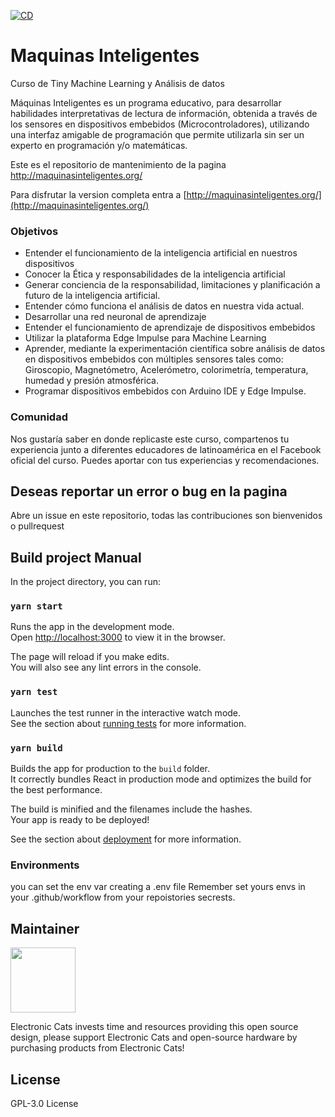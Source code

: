 [![CD](https://github.com/ElectronicCats/inteligent_machines/actions/workflows/cd.yml/badge.svg)](https://github.com/ElectronicCats/inteligent_machines/actions/workflows/cd.yml)


# Maquinas Inteligentes

Curso de Tiny Machine Learning y Análisis de datos

Máquinas Inteligentes es un programa educativo, para desarrollar habilidades interpretativas de lectura de información, obtenida a través de los sensores en dispositivos embebidos (Microcontroladores), utilizando una interfaz amigable de programación que permite utilizarla sin ser un experto en programación y/o matemáticas.

Este es el repositorio de mantenimiento de la pagina http://maquinasinteligentes.org/

Para disfrutar la version completa entra a [http://maquinasinteligentes.org/](http://maquinasinteligentes.org/)


### Objetivos

- Entender el funcionamiento de la inteligencia artificial en nuestros dispositivos
- Conocer la Ética y responsabilidades de la inteligencia artificial
- Generar conciencia de la responsabilidad, limitaciones y planificación a futuro de la inteligencia artificial.
- Entender cómo funciona el análisis de datos en nuestra vida actual.
- Desarrollar una red neuronal de aprendizaje
- Entender el funcionamiento de aprendizaje de dispositivos embebidos
- Utilizar la plataforma Edge Impulse para Machine Learning
- Aprender, mediante la experimentación científica sobre análisis de datos en dispositivos embebidos con múltiples sensores tales como: Giroscopio, Magnetómetro, Acelerómetro, colorimetría, temperatura, humedad y presión atmosférica.
- Programar dispositivos embebidos con Arduino IDE y Edge Impulse.

### Comunidad
Nos gustaría saber en donde replicaste este curso, compartenos tu experiencia junto a diferentes educadores de latinoamérica en el Facebook oficial del curso. Puedes aportar con tus experiencias y recomendaciones.

## Deseas reportar un error o bug en la pagina
Abre un issue en este repositorio, todas las contribuciones son bienvenidos o pullrequest

## Build project Manual

In the project directory, you can run:

### `yarn start`

Runs the app in the development mode.\
Open [http://localhost:3000](http://localhost:3000) to view it in the browser.

The page will reload if you make edits.\
You will also see any lint errors in the console.

### `yarn test`

Launches the test runner in the interactive watch mode.\
See the section about [running tests](https://facebook.github.io/create-react-app/docs/running-tests) for more information.

### `yarn build`

Builds the app for production to the `build` folder.\
It correctly bundles React in production mode and optimizes the build for the best performance.

The build is minified and the filenames include the hashes.\
Your app is ready to be deployed!

See the section about [deployment](https://facebook.github.io/create-react-app/docs/deployment) for more information.
### Environments

you can set the env var creating a .env file
Remember set yours envs in your .github/workflow from your repoistories secrests.

## Maintainer

<a href="https://github.com/sponsors/ElectronicCats">
  <img src="https://electroniccats.com/wp-content/uploads/2020/07/Badge_GHS.png" height="104" />
</a>

Electronic Cats invests time and resources providing this open source design, please support Electronic Cats and open-source hardware by purchasing products from Electronic Cats!

## License

GPL-3.0 License

